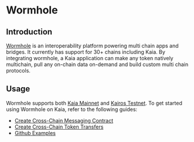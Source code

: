 # Wormhole

## Introduction <a id="introduction"></a>

[Wormhole](https://wormhole.com/docs/) is an interoperability platform powering multi chain apps and bridges. It currently has support for 30+ chains including Kaia. By integrating wormhole, a Kaia application can make any token natively multichain, pull any on-chain data on-demand and build custom multi chain protocols.

## Usage <a id="usage"></a>

Wormhole supports both  [Kaia Mainnet](https://wormhole.com/docs/build/start-building/supported-networks/evm/#__tabbed_34_1) and [Kairos Testnet](https://wormhole.com/docs/build/start-building/supported-networks/evm/#__tabbed_35_1). To get started using Wormhole on Kaia, refer to the following guides:

- [Create Cross-Chain Messaging Contract](https://wormhole.com/docs/tutorials/messaging/cross-chain-contracts/)
- [Create Cross-Chain Token Transfers](https://wormhole.com/docs/tutorials/messaging/cross-chain-token-contracts/)
- [Github Examples](https://github.com/wormhole-foundation/wormhole-examples)
